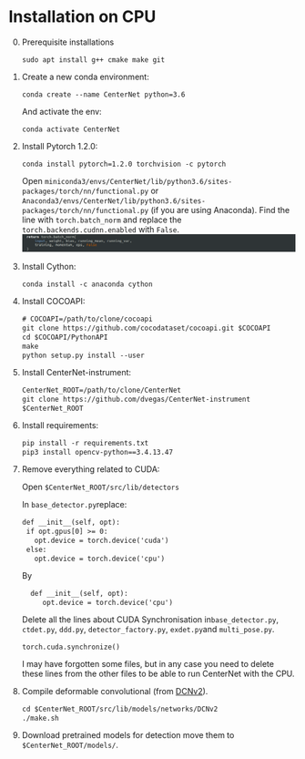 # Installation on CPU

0. Prerequisite installations
   ~~~
   sudo apt install g++ cmake make git 
   ~~~
1. Create a new conda environment:
   ~~~
   conda create --name CenterNet python=3.6
   ~~~

   And activate the env:
   ~~~
   conda activate CenterNet
   ~~~
2. Install Pytorch 1.2.0:
   ~~~
   conda install pytorch=1.2.0 torchvision -c pytorch
   ~~~
   Open `miniconda3/envs/CenterNet/lib/python3.6/sites-packages/torch/nn/functional.py` or `Anaconda3/envs/CenterNet/lib/python3.6/sites-packages/torch/nn/functional.py` (if you are using Anaconda).
   Find the line with `torch.batch_norm` and replace the `torch.backends.cudnn.enabled` with `False`.
   ![alt text](readme/Torch.batch.png)

3. Install Cython:
   ~~~
   conda install -c anaconda cython
   ~~~
   
4. Install COCOAPI:
   ~~~
   # COCOAPI=/path/to/clone/cocoapi
   git clone https://github.com/cocodataset/cocoapi.git $COCOAPI
   cd $COCOAPI/PythonAPI
   make
   python setup.py install --user
   ~~~
5. Install CenterNet-instrument:
   ~~~
   CenterNet_ROOT=/path/to/clone/CenterNet
   git clone https://github.com/dvegas/CenterNet-instrument $CenterNet_ROOT
   ~~~
6. Install requirements:
   ~~~
   pip install -r requirements.txt
   pip3 install opencv-python==3.4.13.47
   ~~~
7. Remove everything related to CUDA:
   
   Open `$CenterNet_ROOT/src/lib/detectors`

   In `base_detector.py`replace:
   ~~~
   def __init__(self, opt):
    if opt.gpus[0] >= 0:
      opt.device = torch.device('cuda')
    else:
      opt.device = torch.device('cpu')
   ~~~
   By
   ~~~
     def __init__(self, opt):
        opt.device = torch.device('cpu')
   ~~~
   Delete all the lines about CUDA Synchronisation in`base_detector.py`, `ctdet.py`, `ddd.py`, `detector_factory.py`, `exdet.py`and `multi_pose.py`.
   ~~~
   torch.cuda.synchronize()
   ~~~
   I may have forgotten some files, but in any case you need to delete these lines from the other files to be able to run CenterNet with the CPU.
9. Compile deformable convolutional (from [DCNv2](https://github.com/CharlesShang/DCNv2)).
   ~~~
   cd $CenterNet_ROOT/src/lib/models/networks/DCNv2
   ./make.sh
   ~~~
10. Download pretrained models for detection move them to `$CenterNet_ROOT/models/`. 
